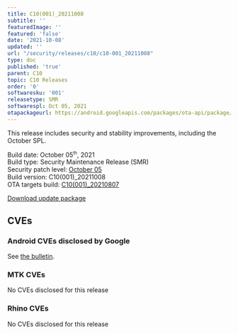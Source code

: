 ```yaml
---
title: C10(001)_20211008
subtitle: ''
featuredImage: ''
featured: 'false'
date: '2021-10-08'
updated: ''
url: "/security/releases/c10/c10-001_20211008"
type: doc
published: 'true'
parent: C10
topic: C10 Releases
order: '0'
softwaresku: '001'
releasetype: SMR
softwarespl: Oct 05, 2021
otapackageurl: https://android.googleapis.com/packages/ota-api/package/94d6fea23a5cd46e7f967e51175d09b02a024691.zip
---
```


This release includes security and stability improvements, including the October SPL.

Build date: October 05<sup><small>th</small></sup>, 2021  
Build type: Security Maintenance Release (SMR)  
Security patch level: [October 05](https://source.android.com/security/bulletin/2021-10-01)  
Build version: C10(001)_20211008  
OTA targets build: [C10(001)_20210807](/security/releases/c10/c10-001_20210807)

<i class="far fa-cloud-download-alt"></i> [Download update package](https://android.googleapis.com/packages/ota-api/package/94d6fea23a5cd46e7f967e51175d09b02a024691.zip)

## CVEs
### Android CVEs disclosed by Google

See [the bulletin](https://source.android.com/security/bulletin/2021-10-01).

### MTK CVEs

No CVEs disclosed for this release

### Rhino CVEs
No CVEs disclosed for this release
